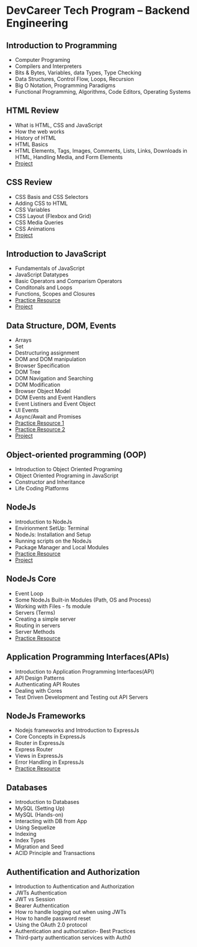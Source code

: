 #	DevCareer Tech Program – Backend Engineering

##	Introduction to Programming
-	Computer Programing
-	Compilers and Interpreters
-	Bits & Bytes, Variables, data Types, Type Checking
-	Data Structures, Control Flow, Loops, Recursion
-	Big O Notation, Programming Paradigms
-	Functional Programming, Algorithms, Code Editors, Operating Systems

##	HTML Review
-	What is HTML, CSS and JavaScript
-	How the web works
-	History of HTML
-	HTML Basics
-	HTML Elements, Tags, Images, Comments, 	Lists, Links, Downloads in HTML, Handling Media, and Form Elements
-	[Project](./Assignment_A/)

##	CSS Review
-	CSS Basis and CSS Selectors
-	Adding CSS to HTML 
-	CSS Variables
-	CSS Layout (Flexbox and Grid)
-	CSS Media Queries
-	CSS Animations
-	[Project](./Assignment_B/)

##	Introduction to JavaScript
-	Fundamentals of JavaScript
-	JavaScript Datatypes
-	Basic Operators and Comparism Operators
-	Conditonals and Loops
-	Functions, Scopes and Closures
-	[Practice Resource](./JavaScript_Resource/Week1_JavaScript_Fundamentals/)
-	[Project](./1.validation_project/)

##	Data Structure, DOM, Events
-	Arrays
-	Set
-	Destructuring assignment
-	DOM and DOM manipulation
-	Browser Specification
-	DOM Tree
-	DOM Navigation and Searching
-	DOM Modification
-	Browser Object Model
-	DOM Events and Event Handlers
-	Event Listiners and Event Object
-	UI Events	
-	Async/Await and Promises
-	[Practice Resource 1](./JavaScript_Resource/Week2_DataStructure_DOM_Events/)
-	[Practice Resource 2](./JavaScript_Resource/Week3_Asychronous/)
-	[Project](./Assignment_C/)

##	Object-oriented programming (OOP)
-	Introduction to Object Oriented Programing
-	Object Oriented Programing in JavaScript
-	Constructor and Inheritance
-	Life Coding Platforms

##	NodeJs
-	Introduction to NodeJs
-	Envirionment SetUp: Terminal
-	NodeJs: Installation and Setup
-	Running scripts on the NodeJs
-	Package Manager and Local Modules
-	[Practice Resource](./JavaScript_Resource/NodsJs_Intro_and_Simple_Server/)
-	[Project](./Assignment_D/)

##	NodeJs Core
-	Event Loop
-	Some NodeJs Built-in Modules (Path, OS and Process)
-	Working with Files - fs module
-	Servers (Terms)
-	Creating a simple server
-	Routing in servers
-	Server Methods
-	[Practice Resource](./JavaScript_Resource/NodsJs_Intro_and_Simple_Server/)

##	Application Programming Interfaces(APIs)
-	Introduction to Application Programming Interfaces(API)
-	API Design Patterns
-	Authenticating API Routes
-	Dealing with Cores
-	Test Driven Development and Testing out API Servers


##	NodeJs Frameworks
-	Nodejs frameworks and Introduction to ExpressJs
-	Core Concepts in ExpressJs
-	Router in ExpressJs
-	Express Router
-	Views in ExpressJs
-	Error Handling in ExpressJs
-	[Practice Resource]()

##	Databases
-	Introduction to Databases
-	MySQL (Setting Up)
-	MySQL (Hands-on)
-	Interacting with DB from App
-	Using Sequelize
-	Indexing
-	Index Types
-	Migration and Seed
-	ACID Principle and Transactions

##	Authentification and Authorization
-	Introduction to Authentication and Authorization
-	JWTs Authentication
-	JWT vs Session
-	Bearer Authentication
-	How ro handle logging out when using JWTs
-	How to handle password reset
-	Using the OAuth 2.0 protocol
-	Authentication and authorization- Best Practices
-	Third-party authentication services with Auth0
